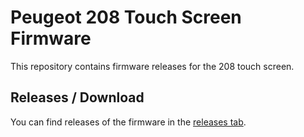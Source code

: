 # Peugeot 208 Touch Screen Firmware
This repository contains firmware releases for the 208 touch screen.

## Releases / Download
You can find releases of the firmware in the [releases tab](https://github.com/b3none/peugeot-208-touch-screen-firmware/releases).

